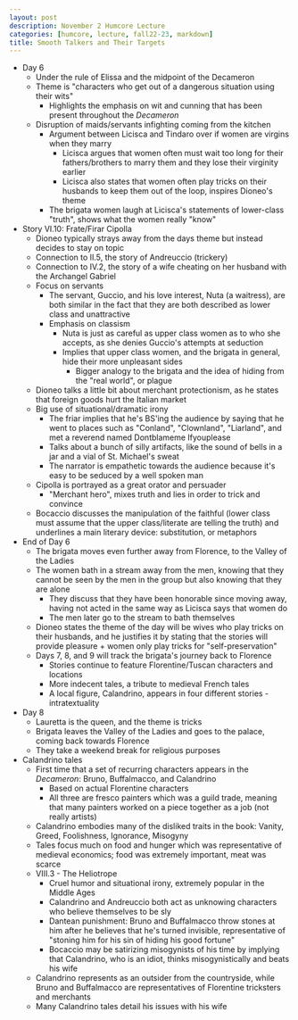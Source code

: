 ```yaml
---
layout: post
description: November 2 Humcore Lecture
categories: [humcore, lecture, fall22-23, markdown]
title: Smooth Talkers and Their Targets
---
```


- Day 6
    - Under the rule of Elissa and the midpoint of the Decameron
    - Theme is "characters who get out of a dangerous situation using their wits"
        - Highlights the emphasis on wit and cunning that has been present throughout the *Decameron*
    - Disruption of maids/servants infighting coming from the kitchen
        - Argument between Licisca and Tindaro over if women are virgins when they marry
            - Licisca argues that women often must wait too long for their fathers/brothers to marry them and they lose their virginity earlier
            - Licisca also states that women often play tricks on their husbands to keep them out of the loop, inspires Dioneo's theme
        - The brigata women laugh at Licisca's statements of lower-class "truth", shows what the women really "know"
- Story VI.10: Frate/Firar Cipolla
    - Dioneo typically strays away from the days theme but instead decides to stay on topic
    - Connection to II.5, the story of Andreuccio (trickery)
    - Connection to IV.2, the story of a wife cheating on her husband with the Archangel Gabriel
    - Focus on servants
        - The servant, Guccio, and his love interest, Nuta (a waitress), are both similar in the fact that they are both described as lower class and unattractive
        - Emphasis on classism
            - Nuta is just as careful as upper class women as to who she accepts, as she denies Guccio's attempts at seduction
            - Implies that upper class women, and the brigata in general, hide their more unpleasant sides
                - Bigger analogy to the brigata and the idea of hiding from the "real world", or plague
    - Dioneo talks a little bit about merchant protectionism, as he states that foreign goods hurt the Italian market
    - Big use of situational/dramatic irony
        - The friar implies that he's BS'ing the audience by saying that he went to places such as "Conland", "Clownland", "Liarland", and met a reverend named Dontblameme Ifyouplease
        - Talks about a bunch of silly artifacts, like the sound of bells in a jar and a vial of St. Michael's sweat
        - The narrator is empathetic towards the audience because it's easy to be seduced by a well spoken man
    - Cipolla is portrayed as a great orator and persuader
        - "Merchant hero", mixes truth and lies in order to trick and convince
    - Bocaccio discusses the manipulation of the faithful (lower class must assume that the upper class/literate are telling the truth) and underlines a main literary device: substitution, or metaphors
- End of Day 6
    - The brigata moves even further away from Florence, to the Valley of the Ladies
    - The women bath in a stream away from the men, knowing that they cannot be seen by the men in the group but also knowing that they are alone
        - They discuss that they have been honorable since moving away, having not acted in the same way as Licisca says that women do
        - The men later go to the stream to bath themselves
    - Dioneo states the theme of the day will be wives who play tricks on their husbands, and he justifies it by stating that the stories will provide pleasure + women only play tricks for "self-preservation"
    - Days 7, 8, and 9 will track the brigata's journey back to Florence
        - Stories continue to feature Florentine/Tuscan characters and locations
        - More indecent tales, a tribute to medieval French tales
        - A local figure, Calandrino, appears in four different stories - intratextuality
- Day 8
    - Lauretta is the queen, and the theme is tricks
    - Brigata leaves the Valley of the Ladies and goes to the palace, coming back towards Florence
    - They take a weekend break for religious purposes
- Calandrino tales
    - First time that a set of recurring characters appears in the *Decameron*: Bruno, Buffalmacco, and Calandrino
        - Based on actual Florentine characters
        - All three are fresco painters which was a guild trade, meaning that many painters worked on a piece together as a job (not really artists)
    - Calandrino embodies many of the disliked traits in the book: Vanity, Greed, Foolishness, Ignorance, Misogyny
    - Tales focus much on food and hunger which was representative of medieval economics; food was extremely important, meat was scarce
    - VIII.3 - The Heliotrope
        - Cruel humor and situational irony, extremely popular in the Middle Ages
        - Calandrino and Andreuccio both act as unknowing characters who believe themselves to be sly
        - Dantean punishment: Bruno and Buffalmacco throw stones at him after he believes that he's turned invisible, representative of "stoning him for his sin of hiding his good fortune"
        - Bocaccio may be satirizing misogynists of his time by implying that Calandrino, who is an idiot, thinks misogynistically and beats his wife
    - Calandrino represents as an outsider from the countryside, while Bruno and Buffalmacco are representatives of Florentine tricksters and merchants
    - Many Calandrino tales detail his issues with his wife